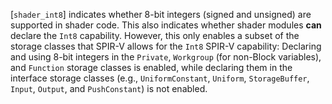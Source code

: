 [`shader_int8`] indicates
whether 8-bit integers (signed and unsigned) are supported in shader
code.
This also indicates whether shader modules  **can**  declare the `Int8`
capability.
However, this only enables a subset of the storage classes that SPIR-V
allows for the `Int8` SPIR-V capability: Declaring and using 8-bit
integers in the `Private`,
`Workgroup` (for non-Block variables),
and `Function` storage classes is enabled, while declaring them in
the interface storage classes (e.g., `UniformConstant`, `Uniform`,
`StorageBuffer`, `Input`, `Output`, and `PushConstant`) is
not enabled.